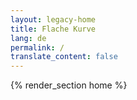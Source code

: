 ```yaml
---
layout: legacy-home
title: Flache Kurve
lang: de
permalink: /
translate_content: false
---
```


{% render_section home %}
